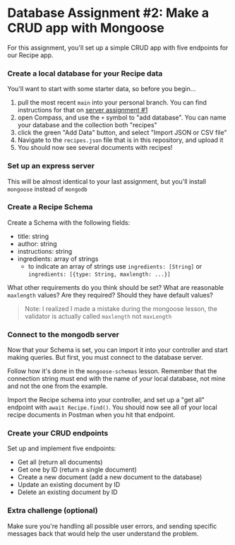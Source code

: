 # Database Assignment #2: Make a CRUD app with Mongoose

For this assignment, you'll set up a simple CRUD app with five endpoints for our Recipe app.

### Create a local database for your Recipe data

You'll want to start with some starter data, so before you begin...

1. pull the most recent `main` into your personal branch. You can find instructions for that on [server assignment #1](../../4-server/assignments/server-assignment-1.md)
1. open Compass, and use the `+` symbol to "add database". You can name your database and the collection both "recipes"
1. click the green "Add Data" button, and select "Import JSON or CSV file"
1. Navigate to the `recipes.json` file that is in this repository, and upload it
1. You should now see several documents with recipes!

### Set up an express server

This will be almost identical to your last assignment, but you'll install `mongoose` instead of `mongodb`

### Create a Recipe Schema

Create a Schema with the following fields:

- title: string
- author: string
- instructions: string
- ingredients: array of strings
  - to indicate an array of strings use `ingredients: [String]` or `ingredients: [{type: String, maxlength: ...}]`

What other requirements do you think should be set? What are reasonable `maxlength` values? Are they required? Should they have default values?

> Note: I realized I made a mistake during the mongoose lesson, the validator is actually called `maxlength` not `maxLength`

### Connect to the mongodb server

Now that your Schema is set, you can import it into your controller and start making queries. But first, you must connect to the database server.

Follow how it's done in the `mongoose-schemas` lesson. Remember that the connection string must end with the name of _your_ local database, not mine and not the one from the example.

Import the Recipe schema into your controller, and set up a "get all" endpoint with `await Recipe.find()`. You should now see all of your local recipe documents in Postman when you hit that endpoint.

### Create your CRUD endpoints

Set up and implement five endpoints:

- Get all (return all documents)
- Get one by ID (return a single document)
- Create a new document (add a new document to the database)
- Update an existing document by ID
- Delete an existing document by ID

### Extra challenge (optional)

Make sure you're handling all possible user errors, and sending specific messages back that would help the user understand the problem.

